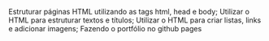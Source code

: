 Estruturar páginas HTML utilizando as tags html, head e body;
Utilizar o HTML para estruturar textos e títulos;
Utilizar o HTML para criar listas, links e adicionar imagens;
Fazendo o portfólio no github pages
